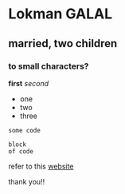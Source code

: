 # Lokman GALAL

## married, two children

### to small characters?

**first**
*second*

- one
- two
- three

`some code`


```
block
of code
```


refer to this [website](https://www.google.fr)

thank you!!

